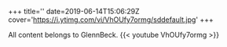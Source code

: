 +++
title=''
date=2019-06-14T15:06:29Z
cover='https://i.ytimg.com/vi/VhOUfy7ormg/sddefault.jpg'
+++

All content belongs to GlennBeck.
{{< youtube VhOUfy7ormg >}}
